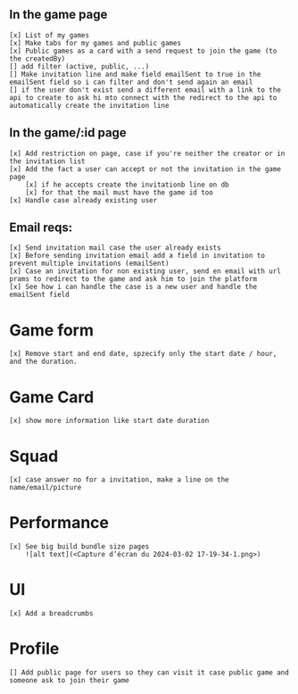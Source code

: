 ## In the game page

    [x] List of my games
    [x] Make tabs for my games and public games
    [x] Public games as a card with a send request to join the game (to the createdBy)
    [] add filter (active, public, ...)
    [] Make invitation line and make field emailSent to true in the emailSent field so i can filter and don't send again an email
    [] if the user don't exist send a different email with a link to the api to create to ask hi mto connect with the redirect to the api to automatically create the invitation line

## In the game/:id page

    [x] Add restriction on page, case if you're neither the creator or in the invitation list
    [x] Add the fact a user can accept or not the invitation in the game page
        [x] if he accepts create the invitationb line on db
        [x] for that the mail must have the game id too
    [x] Handle case already existing user

## Email reqs:

    [x] Send invitation mail case the user already exists
    [x] Before sending invitation email add a field in invitation to prevent multiple invitations (emailSent)
    [x] Case an invitation for non existing user, send en email with url prams to redirect to the game and ask him to join the platform
    [x] See how i can handle the case is a new user and handle the emailSent field

# Game form

    [x] Remove start and end date, spzecify only the start date / hour, and the duration.

# Game Card

    [x] show more information like start date duration

# Squad

    [x] case answer no for a invitation, make a line on the name/email/picture

# Performance

    [x] See big build bundle size pages
        ![alt text](<Capture d’écran du 2024-03-02 17-19-34-1.png>)

# UI

    [x] Add a breadcrumbs

# Profile
    [] Add public page for users so they can visit it case public game and someone ask to join their game
